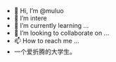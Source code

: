 - 👋 Hi, I’m @muluo
- 👀 I’m intere
- 🌱 I’m currently learning ...
- 💞️ I’m looking to collaborate on ...
- 📫 How to reach me ...
- 一个爱折腾的大学生。
<!---

一个爱折腾的大学生。
--->
